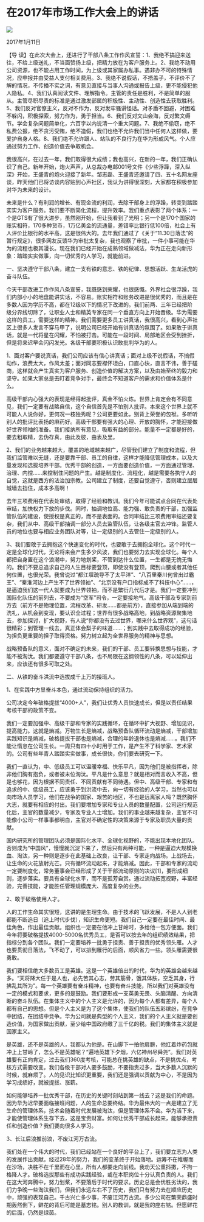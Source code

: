 # 在2017年市场工作大会上的讲话
<img class="pv" src="https://api.visitor.plantree.me/visitor-badge/pv?namespace=plantree.me&key=renzhengfei-speeches/./docs/speeches/2017/01/在2017年市场工作大会上的讲话.md">


2017年1月11日



【导  读】在此次大会上，还进行了干部八条工作作风宣誓：1、我绝不搞迎来送往，不给上级送礼，不当面赞扬上级，把精力放在为客户服务上。2、我绝不动用公司资源，也不能占用工作时间，为上级或其家属办私事。遇非办不可的特殊情况，应申报并由受益人支付相关费用。3、我绝不说假话，不捂盖子，不评价不了解的情况，不传播不实之词，有意见直接与当事人沟通或报告上级，更不能侵犯他人隐私。4、我们认真阅读文件、理解指令。主管的责任是胜利，不是简单的服从。主管尽职尽责的标准是通过激发部属的积极性、主动性、创造性去获取胜利。5、我们反对官僚主义，反对不作为，反对发牢骚讲怪话。对矛盾不回避，对困难不躲闪，积极探索，努力作为，勇于担当。6、我们反对文山会海，反对繁文缛节。学会复杂问题简单化，六百字以内说清一个重大问题。7、我绝不偷窃，绝不私费公报，绝不贪污受贿，绝不造假，我们也绝不允许我们当中任何人这样做，要爱护自身人格。8、我们绝不允许跟人、站队的不良行为在华为形成风气。个人应通过努力工作、创造价值去争取机会。



我很高兴，在过去一年，我们取得很大成绩；我也高兴，在新的一年，我们正确认识了自己。新年开始，炮火声声，从总裁办电邮001号文件《少些浮躁，深入纵深》开始，王盛青的炮火迎接了新年。邹志磊、王盛青还邀请了四、五十名网友座谈，昨天他们已将访谈内容贴到心声社区，我认为讲得很深刻，大家都在积极参加对华为未来的设计。

未来是什么？有利润的增长、有现金流的利润，去除干部身上的浮躁，转变到踏踏实实为客户服务。我们要不断简化流程，提升效率。我们重点表彰了两个体系：一个是GTS有了很大进步，虽然刚开始，但让我看到了光明；另一个是170个国家的账实相符，170多种货币，1万亿美金的流通量，差错率比银行低100倍，社会上有人评价比银行的水平高，这是很伟大的。去年我们通过了《关于“11.30日落法”的暂行规定》，很多网友反馈华为审批太复杂，我也观察了审批，一件小事可能在华为的流程也极其漫长。现在我们已经开始在成熟领域做减法，华为正在走向新形象：踏踏实实做事，向一切优秀的人学习，就能前进。

一、坚决遵守干部八条，建立一支有铁的意志、铁的纪律、思想活跃、生龙活虎的奋斗队伍。

今天干部改进工作作风八条宣誓，我既感到荣耀，也很感慨。外界社会很浮躁，我们内部小小的地盘能讲实话，不容易。账实相符和账务改进是很优秀的，而且是在多数人因为学历不高，都在12级以下的情况下改进的。我们前两、三年已经把阶级分界线切除了，让职业人士和精英专家在同一个垂直方向上开始晋级。华为需要这样的员工，需要这样的精神。我们需要更多员工讲真话，我很高兴，看到心声社区上很多人发言不穿马甲了，说明公司已经开始有讲真话的氛围了。如果敢于讲真话，就是一代将星在闪耀，不怕被打击。可能在一段时间、局部地区会受到挫折，但是将来迟早会闪闪发光。各级干部要积极认识敢批判华为的人。

1、面对客户要说真话，我们公司应该有信心讲真话；面对上级不说假话，不搞假动作，浪费太大，作风太差；面对同志要襟怀坦白，口直心快，直言不讳，善于磋商，这样就会产生真实为客户服务、创造价值的解决方案，以及由始至终的毅力和坚守。如果大家总是去盯着竞争对手，最终会不知道客户的需求和价值体系是什么。

高级干部内心强大的表现是经得起批评，真金不怕火炼。世界上肯定会有不同意见，我们一定要有战略自信，这个自信首先是不怕别人批评。本来这个世界上就不可能人人说你好，更何况一枝独秀呢？公司更要如此，别背上荣誉的包袱。多听听别人的批评比表扬的麻药好。高级干部要有强大的心理、开放的胸怀，才能迎接做好世界领袖的准备。我们接纳所有意见，吸取有益的部分。能量不一定都是好的，要去粗取精，去伪存真，由此及彼，由表及里。

2、我们的业务越来越大，覆盖的地域越来越广，尽管我们建立了制度和流程，但我们监管难以无缝，还是要靠干部、员工的自律，这样才能降低管理成本，以及大量发现和选拔培养干部。优秀干部的创造，一方面要创造价值，一方面通过管理、治理、内控……来控制住问题的产生。越是制度化、流程化，越是需要各执守人的自觉，这就是西方的法治加宗教。公司建立了制度，还要自觉遵守，否则建立层层城墙去挡住，成本多高啊！

去年三项费用在代表处审结，取得了经验和教训。我们今年可能试点合同在代表处审结，加快权力下放的步伐。同时，抽调地位高、能力强、敢负责的干部，加强监管队伍的建设，使授权是真正的，而不是表面的。合同审结比三项费用审结还要复杂，我们从中、高级干部抽调一部分人员去监管队伍，让各级主官去冲锋。监管人员的地位也要与相应业务团队对等，让一定级别的人去管住一定级别的人。

3、我们要敢于去拥抱这个快速变化的时代，也要敢于去拥抱全球化。这个时代一定是全球化时代，无论将来会产生多少风波，我们也要努力去实现全球化。每个人都把自身置在这个浪潮中，努力地划桨，不管到达什么位置，一生都是无愧无悔的。我们不要总追求自己的人生目标要登顶，即使没有登顶，爬到山腰或者其他任何位置，也很光荣。我曾说过“都江堰疏导不了太平洋”、“八百里秦川何曾出过霸王”、“秦淮河边上产生不了世界领袖”、“北京没有户口指标成不了科技中心”……，是逼迫我们这一代人就要成为世界领袖，而不是繁衍几代后才是。我们一定要冲到国际化队伍的前列去，不要成为“空军”司令，一定要接地气。高级干部及专家到前方去（前方不是物理位置，流程改革、研发……都是前方），直接参加从端到端的洗礼，从机会到变现，要认识全过程；世界有很多战略高地，到战略资源聚集地去，参加探讨，扩大视野，有人说“你都没有去过世界，哪来什么世界观”，这句话很精彩；到管理一线去，真正体会梨子的味道……；到实践中去取得成功的经验，为担负更重要的担子取得资格。努力树立起为全世界服务的精神与思想。

战略预备队的意义，面对不确定的未来，我们的干部、员工要转换思想与技能，才能不被淘汰。我们都要遵守干部八条，也不局限在这纲领性的八条，可以延伸出来，应该还有很多可取之处。

二、从铁的奋斗洪流中选拔成千上万的接班人。

1、在实践中方显奋斗本色，通过流动保持组织的活力。

公司决定今年破格提拔“4000+人”，我们让优秀人员快速成长，但是以责任结果考核干部的政策不变。

我们一定要加强中、高级干部和专家的实践循环，在循环中扩大视野、增加见识，提高能力。这就是熵减。万物生长是熵减，战略预备队循环流动是熵减，干部增加实践知识是熵减，破格提拔干部也是熵减，合理的年龄退休也是熵减……。我们不能让惰怠在公司生长。一周只有四十小时用于工作，是产生不了科学家、艺术家的。公司有些年青人踏踏实实做事，成长很快，你们要去研究一下。

我们一直认为，中、低级员工可以温暖幸福、快乐平凡，因为他们是被指挥者，除非他们胸有抱负，或者被末位淘汰。平凡是什么意思？就是相对而言收入不高，但是也够花，因为根据不同责任、不同贡献有不同待遇。但中、高级干部、专家和有追求的中、低级员工，应该勇于到洪流中去，向一切有经验的人学习，当然也可以向市场人员学习，他们在战争的国家、艰苦的地区，不也是远离家人吗？既然胸怀大志，就要有相应的付出。我们要增加专家和专业人员的数量配置，公司运行规范化后，主官的数量减少，专家及专业人士增加。我们的事业越来越复杂，主官不可能像小公司一样事事都明白，主官对不确定性的决策来源于专家及职员大量的贡献。

国内研究所的管理团队必须是国际化水平、全球化视野的，不能出现本地化团队。否则成为“中国风”，慢慢就沉淀下来了，然后只有两种可能，一种是逼迫大规模换血、淘汰，另一种则是逐步在此基础上改良，让干部、专家走向战场。上战场去，让生命的火花放射光芒。只有循环流动起来，才能熵减。因此，干部和专家的流动一定要制度化，常务董事会已经形成了关于干部流动原则的决议[1]，要形成细则，逐步落实。要具有全球化水平，而不是孤芳自赏。通过流动拓宽视野，丰富经验，完善技能，才能胜任管理规模庞大、高度复杂的业务。

2、敢于破格使用人才。

人的工作生命其实很短，这讲的是生理生命。由于技术的飞跃发展，不是人人到老都能不断追日（追上时代步伐），知识生命更短。我们自己一定要在最佳时间、最佳角色，作出最佳贡献。组织也一定要在他冲上甘岭时，多给他一包方便面。我们今年将要破格提拔4000-5000名优秀员工，是否可以按去年的组织绩效结果，把指标分到各个团队。我们一定要培养一批勇于担责、善于担责的优秀领头雁。人才也要贯彻日落法，飞不动了，可以排到雁行的后面，顺风省力一些。领头雁需要很勇敢。

我们要相信绝大多数员工是英雄。这是一个英雄倍出的时代，华为的英雄会越来越多。“天将降大任于是人也，必先苦其心志，劳其筋骨，饿其体肤，空乏其身，行拂乱其所为”。每一个英雄要有奋斗精神，也要有奋斗技能，所以我们对英雄没有一定的模式和要求，更多的是鼓励。我们要形成一支英勇无畏、头脑清醒、方向清晰的奋斗队伍。在集体主义中的个人主义是允许的，因为每个人都有差异，每个人都有自己的思想。但是个人主义是为了这个集体，使我们的队伍五彩缤纷，在竞争中团结，在团结中竞争。华为公司就是典型的个人主义，我们的个人主义就是要创造价值，为国家做出贡献，至少给中国政府缴了三千亿的税。我们的集体主义就是国家主义。

是英雄，还不是英雄的人，我都认为他是。在山脚下一拍他肩膀，他扛着炸药包就冲上上甘岭了，怎么不是英雄呢？“遍地英雄下夕烟，六亿神州尽舜尧”。我们对英雄要有正向肯定，过去我们360度考核，可能总在挑英雄的缺点，不是挑优点，考核方式需要改变。我们各级干部对人要多鼓励，不要指责过多，当大多数人沉默的时候，就麻烦了。人的见识比知识更重要，我们还是强调以贡献为中心，不是因为学习成绩好，就被提拔、涨薪。

如何能够培养一批优秀干部，在历史的关键时刻站到第一线去？这是我们的命题。因为华为迟早要面临接班问题，人的生命总要终结。华为最伟大的一点是建立了无生命的管理体系，技术会随着时代发展被淘汰，但是管理体系不会。华为活下来，才能使管理体系生存下去，这是宝贵财富。如何让优秀干部成长起来，能够承担责任和创造价值？我们要向很多人学习。

3、长江后浪推前浪，不废江河万古流。

我们处在一个伟大的时代，我们已经站在一个良好的平台上了，我们要立志为人类的发展作出贡献。经过28年的努力，我们的变革终于开始落地。运筹不在帷幄而在沙场，决胜不在千里而在心里，所有人都要走向前线。我劝天公重抖擞，不拘一格降人才。破格选拔那些有成功实践经验，或在本职岗位十分认真负责的人。我们在这大河奔腾中，努力划桨，不要落后于时代的要求。历史总是会优胜劣汰的，我们力争晚一些淘汰我们，但我们永远左右不了历史，我们只有努力去在顺应历史中，顽强的表现自己。千古兴亡多少事，不废江河万古流。多少公司在繁荣鼎盛时期轰然倒下，鲜花的背后可能是墓志铭。别人的教训，就是我的座右铭。但愿鲜花的后面，仍然是绿茵。
